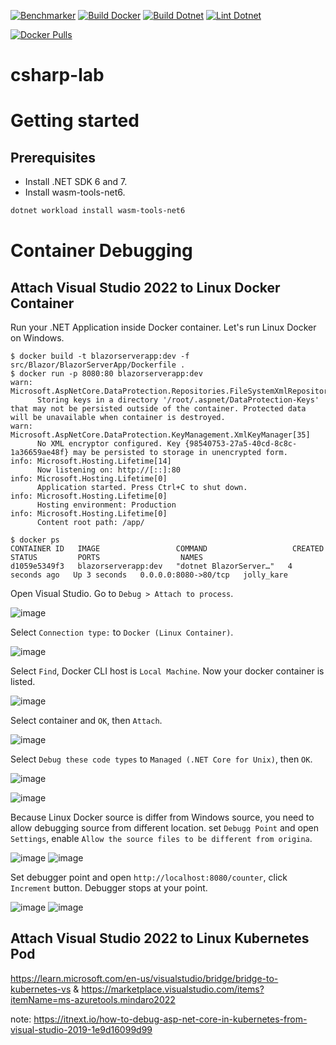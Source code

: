 [![Benchmarker](https://github.com/guitarrapc/csharp-lab/actions/workflows/benchmarker.yaml/badge.svg)](https://github.com/guitarrapc/csharp-lab/actions/workflows/benchmarker.yaml)
[![Build Docker](https://github.com/guitarrapc/csharp-lab/actions/workflows/build-docker.yaml/badge.svg)](https://github.com/guitarrapc/csharp-lab/actions/workflows/build-docker.yaml)
[![Build Dotnet](https://github.com/guitarrapc/csharp-lab/actions/workflows/build-dotnet.yaml/badge.svg)](https://github.com/guitarrapc/csharp-lab/actions/workflows/build-dotnet.yaml)
[![Lint Dotnet](https://github.com/guitarrapc/csharp-lab/actions/workflows/lint-dotnet.yaml/badge.svg)](https://github.com/guitarrapc/csharp-lab/actions/workflows/lint-dotnet.yaml)

[![Docker Pulls](https://img.shields.io/docker/pulls/guitarrapc/csharp-lab.svg?style=for-the-badge)](https://hub.docker.com/r/guitarrapc/csharp-lab/)

# csharp-lab


# Getting started

## Prerequisites

* Install .NET SDK 6 and 7.
* Install wasm-tools-net6.

```sh
dotnet workload install wasm-tools-net6
```

# Container Debugging

## Attach Visual Studio 2022 to Linux Docker Container

Run your .NET Application inside Docker container. Let's run Linux Docker on Windows.

```
$ docker build -t blazorserverapp:dev -f src/Blazor/BlazorServerApp/Dockerfile .
$ docker run -p 8080:80 blazorserverapp:dev
warn: Microsoft.AspNetCore.DataProtection.Repositories.FileSystemXmlRepository[60]
      Storing keys in a directory '/root/.aspnet/DataProtection-Keys' that may not be persisted outside of the container. Protected data will be unavailable when container is destroyed.
warn: Microsoft.AspNetCore.DataProtection.KeyManagement.XmlKeyManager[35]
      No XML encryptor configured. Key {98540753-27a5-40cd-8c8c-1a36659ae48f} may be persisted to storage in unencrypted form.
info: Microsoft.Hosting.Lifetime[14]
      Now listening on: http://[::]:80
info: Microsoft.Hosting.Lifetime[0]
      Application started. Press Ctrl+C to shut down.
info: Microsoft.Hosting.Lifetime[0]
      Hosting environment: Production
info: Microsoft.Hosting.Lifetime[0]
      Content root path: /app/

$ docker ps
CONTAINER ID   IMAGE                 COMMAND                   CREATED         STATUS         PORTS                  NAMES
d1059e5349f3   blazorserverapp:dev   "dotnet BlazorServer…"   4 seconds ago   Up 3 seconds   0.0.0.0:8080->80/tcp   jolly_kare
```

Open Visual Studio. Go to `Debug > Attach to process`.

![image](https://user-images.githubusercontent.com/3856350/256191790-e0e955f8-b2ab-4d21-b1f8-78c8d623d364.png)

Select `Connection type:` to `Docker (Linux Container)`.

![image](https://user-images.githubusercontent.com/3856350/256192053-62eb22bb-8c76-4b17-8c8a-66bcdd6c6832.png)

Select `Find`, Docker CLI host is `Local Machine`. Now your docker container is listed.

![image](https://user-images.githubusercontent.com/3856350/256195607-218e8e99-2dd3-44d5-9605-3a871e4b6756.png)

Select container and `OK`, then `Attach`.

![image](https://user-images.githubusercontent.com/3856350/256195734-4fff6d52-64cb-4faf-ac94-5833c985fe87.png)

Select `Debug these code types` to `Managed (.NET Core for Unix)`, then `OK`.

![image](https://user-images.githubusercontent.com/3856350/256195982-f34dabce-1c31-4100-8700-9dde26a6690d.png)

![image](https://user-images.githubusercontent.com/3856350/256193043-35ac7c94-2dc6-4b04-813e-a11372e095ed.png)

Because Linux Docker source is differ from Windows source, you need to allow debugging source from different location.
set `Debugg Point` and open `Settings`, enable `Allow the source files to be different from origina`.

![image](https://user-images.githubusercontent.com/3856350/256196212-d682bf4a-0abe-44c7-92c8-97541fc79176.png)
![image](https://user-images.githubusercontent.com/3856350/256196322-231ec010-220d-4688-bb47-c36eabbd3f64.png)

Set debugger point and open `http://localhost:8080/counter`, click `Increment` button. Debugger stops at your point.

![image](https://user-images.githubusercontent.com/3856350/256196434-e6004da9-e561-4a49-8e0d-4973d965943b.png)
![image](https://user-images.githubusercontent.com/3856350/256196461-4e5b8bd2-e8f7-454d-a5cd-bb40d4894df7.png)


## Attach Visual Studio 2022 to Linux Kubernetes Pod

https://learn.microsoft.com/en-us/visualstudio/bridge/bridge-to-kubernetes-vs & https://marketplace.visualstudio.com/items?itemName=ms-azuretools.mindaro2022

note: https://itnext.io/how-to-debug-asp-net-core-in-kubernetes-from-visual-studio-2019-1e9d16099d99
